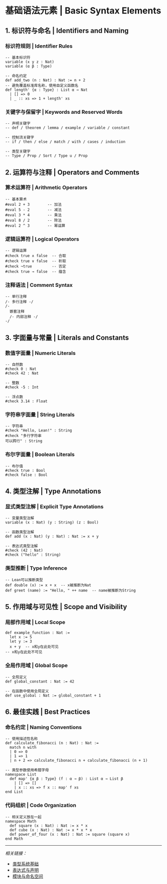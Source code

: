 # 基础语法元素 | Basic Syntax Elements

## 1. 标识符与命名 | Identifiers and Naming

### 标识符规则 | Identifier Rules

```lean
-- 基本标识符
variable (x y z : Nat)
variable (α β : Type)

-- 命名约定
def add_two (n : Nat) : Nat := n + 2
-- 避免覆盖标准库名称，使用自定义函数名
def length' {α : Type} : List α → Nat
  | [] => 0
  | _ :: xs => 1 + length' xs
```

### 关键字与保留字 | Keywords and Reserved Words

```lean
-- 声明关键字
-- def / theorem / lemma / example / variable / constant

-- 控制流关键字
-- if / then / else / match / with / cases / induction

-- 类型关键字
-- Type / Prop / Sort / Type u / Prop
```

## 2. 运算符与注释 | Operators and Comments

### 算术运算符 | Arithmetic Operators

```lean
-- 基本算术
#eval 2 + 3        -- 加法
#eval 5 - 2        -- 减法
#eval 3 * 4        -- 乘法
#eval 8 / 2        -- 除法
#eval 2 ^ 3        -- 幂运算
```

### 逻辑运算符 | Logical Operators

```lean
-- 逻辑运算
#check true ∧ false  -- 合取
#check true ∨ false  -- 析取
#check ¬true         -- 否定
#check true → false  -- 蕴含
```

### 注释语法 | Comment Syntax

```lean
-- 单行注释
/- 多行注释 -/
/- 
  嵌套注释
  /- 内部注释 -/
-/
```

## 3. 字面量与常量 | Literals and Constants

### 数值字面量 | Numeric Literals

```lean
-- 自然数
#check 0 : Nat
#check 42 : Nat

-- 整数
#check -5 : Int

-- 浮点数
#check 3.14 : Float
```

### 字符串字面量 | String Literals

```lean
-- 字符串
#check "Hello, Lean!" : String
#check "多行字符串
可以跨行" : String
```

### 布尔字面量 | Boolean Literals

```lean
-- 布尔值
#check true : Bool
#check false : Bool
```

## 4. 类型注解 | Type Annotations

### 显式类型注解 | Explicit Type Annotations

```lean
-- 变量类型注解
variable (x : Nat) (y : String) (z : Bool)

-- 函数类型注解
def add (x : Nat) (y : Nat) : Nat := x + y

-- 表达式类型注解
#check (42 : Nat)
#check ("hello" : String)
```

### 类型推断 | Type Inference

```lean
-- Lean可以推断类型
def double (x) := x + x  -- x被推断为Nat
def greet (name) := "Hello, " ++ name  -- name被推断为String
```

## 5. 作用域与可见性 | Scope and Visibility

### 局部作用域 | Local Scope

```lean
def example_function : Nat :=
  let x := 5
  let y := 3
  x + y  -- x和y在此处可见
-- x和y在此处不可见
```

### 全局作用域 | Global Scope

```lean
-- 全局定义
def global_constant : Nat := 42

-- 在函数中使用全局定义
def use_global : Nat := global_constant + 1
```

## 6. 最佳实践 | Best Practices

### 命名约定 | Naming Conventions

```lean
-- 使用描述性名称
def calculate_fibonacci (n : Nat) : Nat :=
  match n with
  | 0 => 0
  | 1 => 1
  | n + 2 => calculate_fibonacci n + calculate_fibonacci (n + 1)

-- 类型参数使用希腊字母
namespace List
  def map' {α β : Type} (f : α → β) : List α → List β
    | [] => []
    | x :: xs => f x :: map' f xs
end List
```

### 代码组织 | Code Organization

```lean
-- 相关定义放在一起
namespace Math
  def square (x : Nat) : Nat := x * x
  def cube (x : Nat) : Nat := x * x * x
  def power_of_four (x : Nat) : Nat := square (square x)
end Math
```

---

*相关链接：*

- [类型系统基础](./02-类型系统基础.md)
- [表达式与声明](./03-表达式与声明.md)
- [模块与命名空间](./04-模块与命名空间.md)
